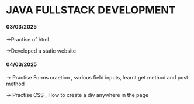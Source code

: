 # JAVA FULLSTACK DEVELOPMENT
#### 03/03/2025

->Practise of html 

->Developed a static website

#### 04/03/2025

-> Practise Forms craetion , various field inputs, learnt get method and post method

-> Practise CSS , How to create a div anywhere in the page

